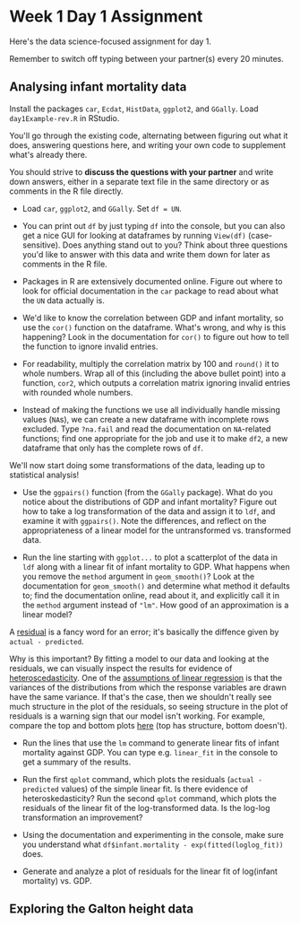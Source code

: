 Week 1 Day 1 Assignment
=======================

Here's the data science-focused assignment for day 1.

Remember to switch off typing between your partner(s) every 20 minutes.

Analysing infant mortality data
-------------------------------

Install the packages `car`, `Ecdat`, `HistData`, `ggplot2`, and `GGally`. Load `day1Example-rev.R` in RStudio.

You'll go through the existing code, alternating between figuring out what it does, answering questions here, and writing your own code to supplement what's already there.

You should strive to **discuss the questions with your partner** and write down answers, either in a separate text file in the same directory or as comments in the R file directly.

* Load `car`, `ggplot2`, and `GGally`. Set `df = UN`.

* You can print out `df` by just typing `df` into the console, but you can also get a nice GUI for looking at dataframes by running `View(df)` (case-sensitive). Does anything stand out to you? Think about three questions you'd like to answer with this data and write them down for later as comments in the R file.

* Packages in R are extensively documented online. Figure out where to look for official documentation in the `car` package to read about what the `UN` data actually is.

* We'd like to know the correlation between GDP and infant mortality, so use the `cor()` function on the dataframe. What's wrong, and why is this happening? Look in the documentation for `cor()` to figure out how to tell the function to ignore invalid entries.

* For readability, multiply the correlation matrix by 100 and `round()` it to whole numbers. Wrap all of this (including the above bullet point) into a function, `cor2`, which outputs a correlation matrix ignoring invalid entries with rounded whole numbers.

* Instead of making the functions we use all individually handle missing values (`NA`s), we can create a new dataframe with incomplete rows excluded. Type `?na.fail` and read the documentation on `NA`-related functions; find one appropriate for the job and use it to make `df2`, a new dataframe that only has the complete rows of `df`.

We'll now start doing some transformations of the data, leading up to statistical analysis!

* Use the `ggpairs()` function (from the `GGally` package). What do you notice about the distributions of GDP and infant mortality? Figure out how to take a log transformation of the data and assign it to `ldf`, and examine it with `ggpairs()`. Note the differences, and reflect on the appropriateness of a linear model for the untransformed vs. transformed data.

* Run the line starting with `ggplot...` to plot a scatterplot of the data in `ldf` along with a linear fit of infant mortality to GDP. What happens when you remove the `method` argument in `geom_smooth()`? Look at the documentation for `geom_smooth()` and determine what method it defaults to; find the documentation online, read about it, and explicitly call it in the `method` argument instead of `"lm"`. How good of an approximation is a linear model?

A [residual](https://en.wikipedia.org/wiki/Residual_(numerical_analysis)) is a fancy word for an error; it's basically the diffence given by `actual - predicted`.

Why is this important? By fitting a model to our data and looking at the residuals, we can visually inspect the results for evidence of [heteroscedasticity](https://en.wikipedia.org/wiki/Heteroscedasticity#Fixes). One of the [assumptions of linear regression](https://en.wikipedia.org/wiki/Linear_regression#Assumptions) is that the variances of the distributions from which the response variables are drawn have the same variance. If that's the case, then we shouldn't really see much structure in the plot of the residuals, so seeing structure in the plot of residuals is a warning sign that our model isn't working. For example, compare the top and bottom plots [here](https://upload.wikimedia.org/wikipedia/en/thumb/5/5d/Hsked_residual_compare.svg/630px-Hsked_residual_compare.svg.png) (top has structure, bottom doesn't).

* Run the lines that use the `lm` command to generate linear fits of infant mortality against GDP. You can type e.g. `linear_fit` in the console to get a summary of the results.

* Run the first `qplot` command, which plots the residuals (`actual - predicted` values) of the simple linear fit. Is there evidence of heteroskedasticity? Run the second `qplot` command, which plots the residuals of the linear fit of the log-transformed data. Is the log-log transformation an improvement?

* Using the documentation and experimenting in the console, make sure you understand what `df$infant.mortality - exp(fitted(loglog_fit))` does.

* Generate and analyze a plot of residuals for the linear fit of log(infant mortality) vs. GDP.

Exploring the Galton height data
--------------------------------